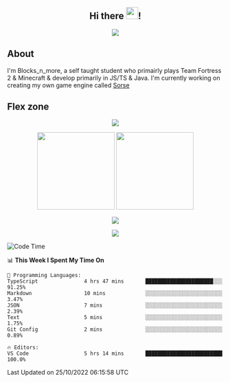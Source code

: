 <h2 align="center">
  Hi there <img src="https://media.giphy.com/media/hvRJCLFzcasrR4ia7z/giphy.gif" width="28">!
</h2>

<p align="center">
  <img src="https://forthebadge.com/images/badges/0-percent-optimized.svg">
</p>

## About
I'm Blocks_n_more, a self taught student who primairly plays Team Fortress 2 & Minecraft & develop primarily in JS/TS & Java. I'm currently working on creating my own game engine called [Sorse](https://github.com/Wave-Studio/sorse2)

## Flex zone
<p align="center">
 <img src="https://github-profile-summary-cards.vercel.app/api/cards/profile-details?username=Blocksnmore&theme=github_dark">
</p>
<p align="center">
 <img height="180em" src="https://github-readme-stats.vercel.app/api?username=Blocksnmore&show_icons=true&theme=dark&hide_border=true">
 <img height="180em" src="https://github-readme-stats.vercel.app/api/top-langs/?username=Blocksnmore&layout=compact&theme=dark&hide_border=true"> 
</p>
<p align="center">
 <img src="https://github-readme-streak-stats.herokuapp.com/?user=Blocksnmore&theme=dark&hide_border=true">
</p>
<p align="center">
 <img src="https://activity-graph.herokuapp.com/graph?username=Blocksnmore&theme=github&hide_border=true"> 
</p>

<!--START_SECTION:waka-->
![Code Time](http://img.shields.io/badge/Code%20Time-424%20hrs%205%20mins-blue)

📊 **This Week I Spent My Time On** 

```text
💬 Programming Languages: 
TypeScript               4 hrs 47 mins       ██████████████████████░░░   91.25% 
Markdown                 10 mins             ░░░░░░░░░░░░░░░░░░░░░░░░░   3.47% 
JSON                     7 mins              ░░░░░░░░░░░░░░░░░░░░░░░░░   2.39% 
Text                     5 mins              ░░░░░░░░░░░░░░░░░░░░░░░░░   1.75% 
Git Config               2 mins              ░░░░░░░░░░░░░░░░░░░░░░░░░   0.89%

🔥 Editors: 
VS Code                  5 hrs 14 mins       █████████████████████████   100.0%

```


 Last Updated on 25/10/2022 06:15:58 UTC
<!--END_SECTION:waka-->
